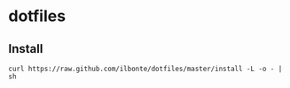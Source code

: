 # dotfiles

## Install
```
curl https://raw.github.com/ilbonte/dotfiles/master/install -L -o - | sh
```